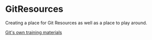 # GitResources

Creating a place for Git Resources as well as a place to play around. 

[Git's own training materials](https://services.github.com/customized-training)


